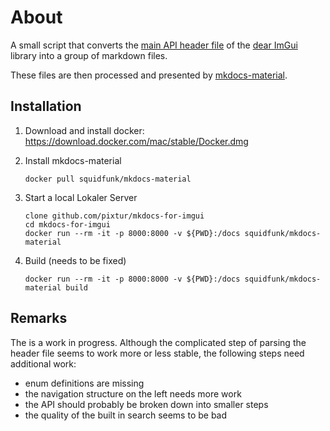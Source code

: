 # About

A small script that converts the [main API header file](https://github.com/ocornut/imgui/blob/master/imgui.h) of the [dear ImGui](https://github.com/ocornut/imgui/) library into a group of markdown files.

These files are then processed and presented by [mkdocs-material](https://squidfunk.github.io/mkdocs-material/).

## Installation

1. Download and install docker: https://download.docker.com/mac/stable/Docker.dmg
2. Install mkdocs-material

    ```
    docker pull squidfunk/mkdocs-material
    ```

3. Start a local Lokaler Server

    ```
    clone github.com/pixtur/mkdocs-for-imgui
    cd mkdocs-for-imgui
    docker run --rm -it -p 8000:8000 -v ${PWD}:/docs squidfunk/mkdocs-material
    ```

4. Build (needs to be fixed)

    ```
    docker run --rm -it -p 8000:8000 -v ${PWD}:/docs squidfunk/mkdocs-material build
    ```

## Remarks

The is a work in progress. Although the complicated step of parsing the header file seems to work more or less stable, the following steps need additional work:

-   enum definitions are missing
-   the navigation structure on the left needs more work
-   the API should probably be broken down into smaller steps
-   the quality of the built in search seems to be bad
